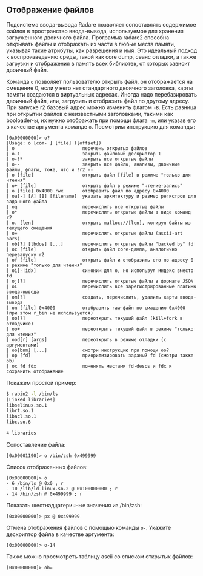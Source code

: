 ## Отображение файлов

Подсистема ввода-вывода Radare позволяет сопоставлять содержимое файлов в пространство ввода-вывода, используемое для хранения загруженного двоичного файла. Программа radare2 способна открывать файлы и отображать их части в любые места памяти, указывая такие атрибуты, как разрешения и имя. Это идеальный подход к воспроизведению среды, такой как core dump, сеанс отладки, а также загрузки и отображения в память всех библиотек, от которых зависит двоичный файл.

Команда `o` позволяет пользователю открыть файл, он отображается на смещение 0, если у него нет стандартного двоичного заголовка, карты памяти создаются в виртуальных адресах. Иногда надо перебазировать двоичный файл, или, загрузить и отобразить файл по другому адресу. При запуске r2 базовый адрес можно изменить флагом `-B`. Есть разница при открытии файлов с неизвестными заголовками, такими как booloader-ы, их нужно отображать при помощи флага `-m`, или указав его в качестве аргумента команде `o`. Посмотрим инструкцию для команды:

```
[0x00000000]> o?
|Usage: o [com- ] [file] ([offset])
| o                         перечень открытых файлов
| o-1                       закрыть файловый дескриптор 1
| o-!*                      закрыть все открытые файлы
| o--                       закрыть все файлы, анализы, двоичные файлы, флаги, тоже, что и !r2 --
| o [file]                  открыть файл [file] в режиме "только для чтения"
| o+ [file]                 открыть файл в режиме "чтение-запись"
| o [file] 0x4000 rwx       отобразить файл по адресу 0x4000
| oa[-] [A] [B] [filename]  указать архитектуру и размер регистров для заданного файла
| oq                        перечислить все открытые файлы
| o*                        перечислить открытые файлы в виде команд r2
| o. [len]                  открыть malloc://[len], копируя байты из текущего смещения
| o=                        перечислить открытые файлы (ascii-art bars)
| ob[?] [lbdos] [...]       перечислить открытые файлы "backed by" fd
| oc [file]                 открыть файл core-дампа, аналогично перезапуску r2
| of [file]                 открыть файл и отобразить его по адресу 0 в режиме "только для чтения"
| oi[-|idx]                 синоним для o, но используя индекс вместо fd
| oj[?]                     перечислить открытые файлы в формате JSON
| oL                        перечислить все зарегистрированные плагины ввода-вывода
| om[?]                     создать, перечислить, удалить карты ввода-вывода
| on [file] 0x4000          отобразить raw-файл по смащению 0x4000 (при этом r_bin не используется)
| oo[?]                     переоткрыть текущий файл (kill+fork в отладчике)
| oo+                       переоткрыть текущий файл в режиме "только для чтения"
| ood[r] [args]             переоткрыть в режиме отладки (с аргументами)
| oo[bnm] [...]             смотри инструкцию при помощи oo?
| op [fd]                   приоритизировать заданый fd (смотри также ob)
| ox fd fdx                 поменять местами fd-descs и fdx и сохранить отображение
```

Покажем простой пример:

```sh
$ rabin2 -l /bin/ls
[Linked libraries]
libselinux.so.1
librt.so.1
libacl.so.1
libc.so.6

4 libraries
```

Сопоставление файла:

```
[0x00001190]> o /bin/zsh 0x499999
```

Список отображенных файлов:

```
[0x00000000]> o
- 6 /bin/ls @ 0x0 ; r
- 10 /lib/ld-linux.so.2 @ 0x100000000 ; r
- 14 /bin/zsh @ 0x499999 ; r
```

Показать шестнадцатеричные значения из /bin/zsh:

```
[0x00000000]> px @ 0x499999
```

Отмена отображения файлов с помощью команды `o-`. Укажите дескриптор файла в качестве аргумента:

```
[0x00000000]> o-14
```

Также можно просмотреть таблицу ascii со списком открытых файлов:

```
[0x00000000]> ob=
```
